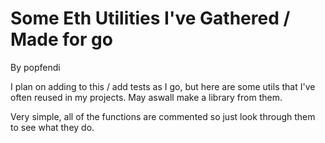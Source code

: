 # Some Eth Utilities I've Gathered / Made for go

By popfendi

I plan on adding to this / add tests as I go, but here are some utils that I've often reused in my projects. May aswall make a library from them.

Very simple, all of the functions are commented so just look through them to see what they do.
